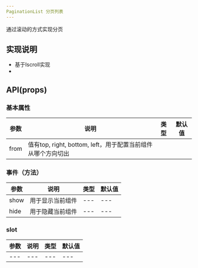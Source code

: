 ```yaml
---
PaginationList 分页列表
---
```


通过滚动的方式实现分页

## 实现说明
- 基于Iscroll实现
-

## API(props)

### 基本属性
| 参数 | 说明 | 类型 | 默认值 |
| --- | --- | --- | --- |
| from | 值有top, right, bottom, left，用于配置当前组件从哪个方向切出

### 事件（方法）
| 参数 | 说明 | 类型 | 默认值 |
| --- | --- | --- | --- |
| show | 用于显示当前组件 | --- | --- |
| hide | 用于隐藏当前组件 | --- | --- |

### slot
| 参数 | 说明 | 类型 | 默认值 |
| --- | --- | --- | --- |
| --- | --- | --- | --- |


